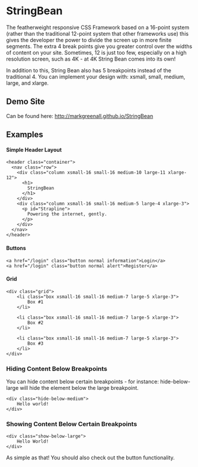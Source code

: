 # StringBean
The featherweight responsive CSS Framework based on a 16-point system (rather than the traditional 12-point system that other frameworks use) this gives the developer the power to divide the screen up in more finite segments. The extra 4 break points give you greater control over the widths of content on your site. Sometimes, 12 is just too few, especially on a high resolution screen, such as 4K - at 4K String Bean comes into its own! 

In addition to this, String Bean also has 5 breakpoints instead of the traditional 4. You can implement your design with: xsmall, small, medium, large, and xlarge.

## Demo Site

Can be found here: http://markgreenall.github.io/StringBean

## Examples

#### Simple Header Layout

    <header class="container">
      <nav class="row">
        <div class="column xsmall-16 small-16 medium-10 large-11 xlarge-12">
          <h1>
            StringBean
          </h1>
        </div>
        <div class="column xsmall-16 small-16 medium-5 large-4 xlarge-3">
          <p id="Strapline">
            Powering the internet, gently.
          </p>
        </div>
      </nav>
    </header>

#### Buttons

    <a href="/login" class="button normal information">Login</a>
    <a href="/login" class="button normal alert">Register</a>

#### Grid

    <div class="grid">
        <li class="box xsmall-16 small-16 medium-7 large-5 xlarge-3">
            Box #1
        </li>
        
        <li class="box xsmall-16 small-16 medium-7 large-5 xlarge-3">
            Box #2
        </li>
        
        <li class="box xsmall-16 small-16 medium-7 large-5 xlarge-3">
            Box #3
        </li>
    </div>

### Hiding Content Below Breakpoints
You can hide content below certain breakpoints - for instance: hide-below-large will hide the element below the large breakpoint.

    <div class="hide-below-medium">
        Hello world!
    </div>

### Showing Content Below Certain Breakpoints

    <div class="show-below-large">
        Hello World!
    </div>

As simple as that!  You should also check out the button functionality.
